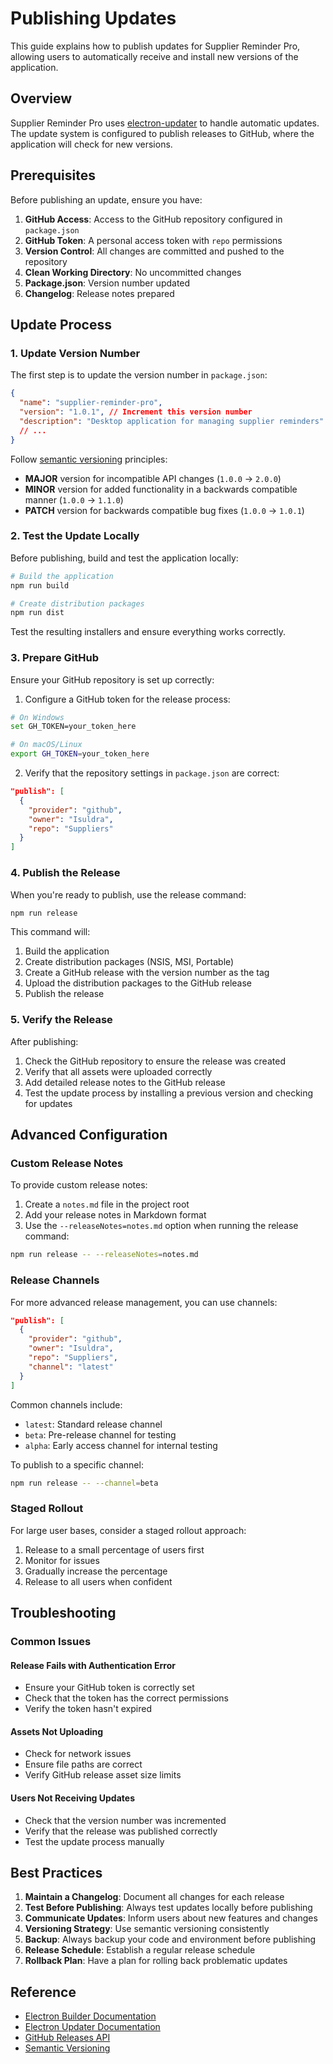 # Publishing Updates

This guide explains how to publish updates for Supplier Reminder Pro, allowing users to automatically receive and install new versions of the application.

## Overview

Supplier Reminder Pro uses [electron-updater](https://www.electron.build/auto-update) to handle automatic updates. The update system is configured to publish releases to GitHub, where the application will check for new versions.

## Prerequisites

Before publishing an update, ensure you have:

1. **GitHub Access**: Access to the GitHub repository configured in `package.json`
2. **GitHub Token**: A personal access token with `repo` permissions
3. **Version Control**: All changes are committed and pushed to the repository
4. **Clean Working Directory**: No uncommitted changes
5. **Package.json**: Version number updated
6. **Changelog**: Release notes prepared

## Update Process

### 1. Update Version Number

The first step is to update the version number in `package.json`:

```json
{
  "name": "supplier-reminder-pro",
  "version": "1.0.1", // Increment this version number
  "description": "Desktop application for managing supplier reminders"
  // ...
}
```

Follow [semantic versioning](https://semver.org/) principles:

- **MAJOR** version for incompatible API changes (`1.0.0` → `2.0.0`)
- **MINOR** version for added functionality in a backwards compatible manner (`1.0.0` → `1.1.0`)
- **PATCH** version for backwards compatible bug fixes (`1.0.0` → `1.0.1`)

### 2. Test the Update Locally

Before publishing, build and test the application locally:

```bash
# Build the application
npm run build

# Create distribution packages
npm run dist
```

Test the resulting installers and ensure everything works correctly.

### 3. Prepare GitHub

Ensure your GitHub repository is set up correctly:

1. Configure a GitHub token for the release process:

```bash
# On Windows
set GH_TOKEN=your_token_here

# On macOS/Linux
export GH_TOKEN=your_token_here
```

2. Verify that the repository settings in `package.json` are correct:

```json
"publish": [
  {
    "provider": "github",
    "owner": "Isuldra",
    "repo": "Suppliers"
  }
]
```

### 4. Publish the Release

When you're ready to publish, use the release command:

```bash
npm run release
```

This command will:

1. Build the application
2. Create distribution packages (NSIS, MSI, Portable)
3. Create a GitHub release with the version number as the tag
4. Upload the distribution packages to the GitHub release
5. Publish the release

### 5. Verify the Release

After publishing:

1. Check the GitHub repository to ensure the release was created
2. Verify that all assets were uploaded correctly
3. Add detailed release notes to the GitHub release
4. Test the update process by installing a previous version and checking for updates

## Advanced Configuration

### Custom Release Notes

To provide custom release notes:

1. Create a `notes.md` file in the project root
2. Add your release notes in Markdown format
3. Use the `--releaseNotes=notes.md` option when running the release command:

```bash
npm run release -- --releaseNotes=notes.md
```

### Release Channels

For more advanced release management, you can use channels:

```json
"publish": [
  {
    "provider": "github",
    "owner": "Isuldra",
    "repo": "Suppliers",
    "channel": "latest"
  }
]
```

Common channels include:

- `latest`: Standard release channel
- `beta`: Pre-release channel for testing
- `alpha`: Early access channel for internal testing

To publish to a specific channel:

```bash
npm run release -- --channel=beta
```

### Staged Rollout

For large user bases, consider a staged rollout approach:

1. Release to a small percentage of users first
2. Monitor for issues
3. Gradually increase the percentage
4. Release to all users when confident

## Troubleshooting

### Common Issues

#### Release Fails with Authentication Error

- Ensure your GitHub token is correctly set
- Check that the token has the correct permissions
- Verify the token hasn't expired

#### Assets Not Uploading

- Check for network issues
- Ensure file paths are correct
- Verify GitHub release asset size limits

#### Users Not Receiving Updates

- Check that the version number was incremented
- Verify that the release was published correctly
- Test the update process manually

## Best Practices

1. **Maintain a Changelog**: Document all changes for each release
2. **Test Before Publishing**: Always test updates locally before publishing
3. **Communicate Updates**: Inform users about new features and changes
4. **Versioning Strategy**: Use semantic versioning consistently
5. **Backup**: Always backup your code and environment before publishing
6. **Release Schedule**: Establish a regular release schedule
7. **Rollback Plan**: Have a plan for rolling back problematic updates

## Reference

- [Electron Builder Documentation](https://www.electron.build/)
- [Electron Updater Documentation](https://www.electron.build/auto-update)
- [GitHub Releases API](https://docs.github.com/en/rest/releases)
- [Semantic Versioning](https://semver.org/)
